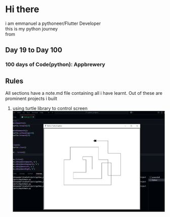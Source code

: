 # Hi there

i am emmanuel a pythoneer/Flutter Developer </br>
this is my python journey</br>
from </br>

## Day 19 to Day 100

### 100 days of Code(python): Appbrewery

## Rules

All sections have a note.md file containing all i have learnt.
Out of these are prominent projects i built 
1. using turtle library to control screen
![Navigation turtle](day19/image.png)
